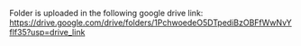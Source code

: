 Folder is uploaded in the following google drive link: https://drive.google.com/drive/folders/1PchwoedeO5DTpediBzOBFfWwNvYflf35?usp=drive_link
